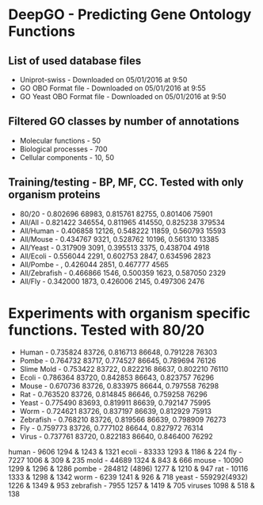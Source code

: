 # DeepGO - Predicting Gene Ontology Functions


## List of used database files
* Uniprot-swiss - Downloaded on 05/01/2016 at 9:50
* GO OBO Format file - Downloaded on 05/01/2016 at 9:55
* GO Yeast OBO Format file - Downloaded on 05/01/2016 at 9:50

## Filtered GO classes by number of annotations
* Molecular functions - 50
* Biological processes - 700
* Cellular components - 10, 50


## Training/testing - BP, MF, CC. Tested with only organism proteins
* 80/20 - 0.802696 68983, 0.815761 82755, 0.801406 75901
* All/All - 0.821422 346554, 0.811965 414550, 0.825238 379534
* All/Human - 0.406858 12126, 0.548222 11859, 0.560793 15593
* All/Mouse - 0.434767 9321, 0.528762 10196, 0.561310 13385
* All/Yeast - 0.317909 3091, 0.395513 3375, 0.438704 4918
* All/Ecoli - 0.556044 2291, 0.602753 2847, 0.634596 2823
* All/Pombe - , 0.426044 2851, 0.467777 4565
* All/Zebrafish - 0.466866 1546, 0.500359 1623, 0.587050 2329
* All/Fly - 0.342000 1873, 0.426006 2145, 0.497306 2476

# Experiments with organism specific functions. Tested with 80/20
* Human - 0.735824 83726, 0.816713 86648, 0.791228 76303
* Pombe - 0.764732 83717, 0.774527 86645, 0.789694 76126
* Slime Mold - 0.753422 83722, 0.822216 86637, 0.802210 76110
* Ecoli - 0.786364 83720, 0.842853 86643, 0.823757 76296
* Mouse - 0.670736 83726, 0.833975 86644, 0.797558 76298
* Rat - 0.763520 83726, 0.814845 86646, 0.759258 76296
* Yeast - 0.775490 83693, 0.819911 86639, 0.792147 75995
* Worm - 0.724621 83726, 0.837197 86639, 0.812929 75913
* Zebrafish - 0.768210 83726, 0.819566 86639, 0.798909 76273
* Fly - 0.759773 83726, 0.777102 86644, 0.827972 76314
* Virus - 0.737761 83720, 0.822183 86640, 0.846400 76292

human - 9606
1294 & 1243 & 1321
ecoli - 83333
1293 & 1186 & 224
fly - 7227
1006 & 309 & 235
mold - 44689
1324 & 843 & 666
mouse - 10090
1299 & 1296 & 1286
pombe - 284812 (4896)
1277 & 1210 & 947
rat - 10116
1333 & 1298 & 1342
worm - 6239
1241 & 926 & 718
yeast - 559292(4932)
1226 & 1349 & 953
zebrafish - 7955
1257 & 1419 & 705
viruses
1098 & 518 & 138

